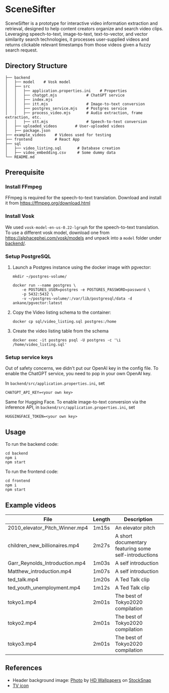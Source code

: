 # SceneSifter
SceneSifter is a prototype for interactive video information extraction and retrieval, designed to help content creators organize and search video clips. Leveraging speech-to-text, image-to-text, text-to-vector, and vector similarity search technologies, it processes user-supplied videos and returns clickable relevant timestamps from those videos given a fuzzy search request. 

## Directory Structure
```
├── backend
│   ├── model    # Vosk model
│   ├── src
│   │   ├── application.properties.ini    # Properties
│   │   ├── chatgpt.mjs             # ChatGPT service
│   │   ├── index.mjs    
│   │   ├── itt.mjs                 # Image-to-text conversion
│   │   ├── postgres_service.mjs    # Postgres service
│   │   ├── process_video.mjs       # Audio extraction, frame extraction, etc.
│   │   ├── stt.mjs                 # Speech-to-text conversion
│   ├── uploaded_videos        # User-uploaded videos
│   ├── package.json
├── example_videos    # Videos used for testing
├── frontend          # React App
├── sql
│   ├── video_listing.sql       # Database creation
│   ├── video_embedding.csv     # Some dummy data
└── README.md
```

## Prerequisite
### Install FFmpeg
FFmpeg is required for the speech-to-text translation. Download and install it from https://ffmpeg.org/download.html


### Install Vosk
We used `vosk-model-en-us-0.22-lgraph` for the speech-to-text translation. To use a different vosk model, download one from https://alphacephei.com/vosk/models and unpack into a `model` folder under [backend/](backend/).

<!-- Install Vosk with `npm intall vosk` -->

### Setup PostgreSQL
1. Launch a Postgres instance using the docker image with pgvector:
    ```
    mkdir ~/postgres-volume/

    docker run --name postgres \
        -e POSTGRES_USER=postgres -e POSTGRES_PASSWORD=password \
        -p 5432:5432 \
        -v ~/postgres-volume/:/var/lib/postgresql/data -d ankane/pgvector:latest
    ```

2. Copy the Video listing schema to the container:
    ```
    docker cp sql/video_listing.sql postgres:/home
    ```

3. Create the video listing table from the schema
    ```
    docker exec -it postgres psql -U postgres -c '\i /home/video_listing.sql'
    ```

### Setup service keys

Out of safety concerns, we didn't put our OpenAI key in the config file. To enable the ChatGPT service, you need to pop in your own OpenAI key.

In `backend/src/application.properties.ini`, set
``` 
CHATGPT_API_KEY=<your own key>
```

Same for Hugging Face. To enable image-to-text conversion via the inference API, in `backend/src/application.properties.ini`, set
```
HUGGINGFACE_TOKEN=<your own key>
```


## Usage
To run the backend code:
```
cd backend
npm i
npm start
```

To run the frontend code:
```
cd frontend
npm i
npm start
```

## Example videos
| File  | Length | Description | 
| ------------- | ------------- | ----------- |
| 2010_elevator_Pitch_Winner.mp4|  1m15s | An elevator pitch |
| children_new_billionaires.mp4  | 2m27s  | A short documentary featuring some self-introductions |
| Garr_Reynolds_Introduction.mp4 | 1m03s | A self introduction |
| Matthew_introduction.mp4 | 1m07s | A self introduction |
| ted_talk.mp4 | 1m20s | A Ted Talk clip |
| ted_youth_unemployment.mp4 | 1m12s | A Ted Talk clip |
| tokyo1.mp4 | 2m01s | The best of Tokyo2020 compilation |
| tokyo2.mp4 | 2m01s | The best of Tokyo2020 compilation |
| tokyo3.mp4 | 2m01s | The best of Tokyo2020 compilation |


## References
* Header background image: <a href="https://stocksnap.io/photo/colorful-bokeh-FSOBBNPKKZ">Photo</a> by <a href="https://stocksnap.io/author/hdwallpapers">HD Wallpapers</a> on <a href="https://stocksnap.io">StockSnap</a>
* [TV icon](https://pixabay.com/illustrations/tv-ancient-appliance-retro-screen-7794355/)
